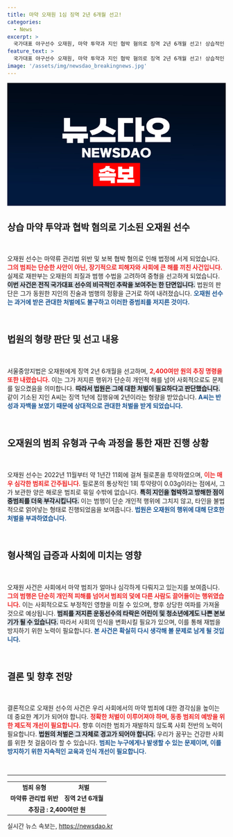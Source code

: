 ```yaml
---
title: 마약 오재원 1심 징역 2년 6개월 선고!
categories:
  - News
excerpt: >
  국가대표 야구선수 오재원, 마약 투약과 지인 협박 혐의로 징역 2년 6개월 선고! 상습적인 범죄와 불량한 수법이 법원에 의해 명백히 드러났다. 클릭해서 자세한 이야기를 확인하세요!
feature_text: >
  국가대표 야구선수 오재원, 마약 투약과 지인 협박 혐의로 징역 2년 6개월 선고! 상습적인 범죄와 불량한 수법이 법원에 의해 명백히 드러났다. 클릭해서 자세한 이야기를 확인하세요!
image: '/assets/img/newsdao_breakingnews.jpg'
---
```


<p><img src="/assets/img/newsdao_breakingnews.jpg" alt="bookingtag 속보" /></p>

<h2 data-ke-size="size26">상습 마약 투약과 협박 혐의로 기소된 오재원 선수</h2>

<p data-ke-size="size16">&nbsp;</p>

<p>오재원 선수는 마약류 관리법 위반 및 보복 협박 혐의로 인해 법정에 서게 되었습니다. <b><span style="color: #ee2323;">그의 범죄는 단순한 사안이 아닌, 장기적으로 피해자와 사회에 큰 해를 끼친 사건입니다.</span></b> 실제로 재판부는 오재원의 죄질과 범행 수법을 고려하여 중형을 선고하게 되었습니다. <b><span style="background-color: #21538527;">이번 사건은 전직 국가대표 선수의 비극적인 추락을 보여주는 한 단면입니다.</span></b> 법원의 판단은 그가 동원한 지인의 진술과 범행의 정황을 근거로 하여 내려졌습니다. <b><span style="color: #1a5490;">오재원 선수는 과거에 받은 관대한 처벌에도 불구하고 이러한 중범죄를 저지른 것이다.</span></b></p>

<p data-ke-size="size16">&nbsp;</p>

<h2 data-ke-size="size26">법원의 형량 판단 및 선고 내용</h2>

<p data-ke-size="size16">&nbsp;</p>

<p>서울중앙지법은 오재원에게 징역 2년 6개월을 선고하며, <b><span style="color: #ee2323;">2,400여만 원의 추징 명령을 또한 내렸습니다.</span></b> 이는 그가 저지른 행위가 단순히 개인적 해를 넘어 사회적으로도 문제를 일으켰음을 의미합니다. <b><span style="background-color: #21538527;">따라서 법원은 그에 대한 처벌이 필요하다고 판단했습니다.</span></b> 같이 기소된 지인 A씨는 징역 1년에 집행유예 2년이라는 형량을 받았습니다. <b><span style="color: #1a5490;">A씨는 반성과 자백을 보였기 때문에 상대적으로 관대한 처벌을 받게 되었습니다.</span></b></p>

<p data-ke-size="size16">&nbsp;</p>

<h2 data-ke-size="size26">오재원의 범죄 유형과 구속 과정을 통한 재판 진행 상황</h2>

<p data-ke-size="size16">&nbsp;</p>

<p>오재원 선수는 2022년 11월부터 약 1년간 11회에 걸쳐 필로폰을 투약하였으며, <b><span style="color: #ee2323;">이는 매우 심각한 범죄로 간주됩니다.</span></b> 필로폰의 통상적인 1회 투약량이 0.03g이라는 점에서, 그가 보관한 양은 해로운 범죄로 묶일 수밖에 없습니다. <b><span style="background-color: #21538527;">특히 지인을 협박하고 방해한 점이 중범죄를 더욱 부각시킵니다.</span></b> 이는 범행이 단순 개인적 행위에 그치지 않고, 타인을 불법적으로 얽어넣는 형태로 진행되었음을 보여줍니다. <b><span style="color: #1a5490;">법원은 오재원의 행위에 대해 단호한 처벌을 부과하였습니다.</span></b></p>

<p data-ke-size="size16">&nbsp;</p>

<h2 data-ke-size="size26">형사책임 급증과 사회에 미치는 영향</h2>

<p data-ke-size="size16">&nbsp;</p>

<p>오재원 사건은 사회에서 마약 범죄가 얼마나 심각하게 다뤄지고 있는지를 보여줍니다. <b><span style="color: #ee2323;">그의 범행은 단순히 개인적 피해를 넘어서 범죄의 덫에 다른 사람도 끌어들이는 행위였습니다.</span></b> 이는 사회적으로도 부정적인 영향을 미칠 수 있으며, 향후 상당한 여파를 가져올 것으로 예상됩니다. <b><span style="background-color: #21538527;">범죄를 저지른 운동선수의 타락은 어린이 및 청소년에게도 나쁜 본보기가 될 수 있습니다.</span></b> 따라서 사회의 인식을 변화시킬 필요가 있으며, 이를 통해 재범을 방지하기 위한 노력이 필요합니다. <b><span style="color: #1a5490;">본 사건은 확실히 다시 생각해 볼 문제로 남게 될 것입니다.</span></b></p>

<p data-ke-size="size16">&nbsp;</p>

<h2 data-ke-size="size26">결론 및 향후 전망</h2>

<p data-ke-size="size16">&nbsp;</p>

<p>결론적으로 오재원 선수의 사건은 우리 사회에서의 마약 범죄에 대한 경각심을 높이는 데 중요한 계기가 되어야 합니다. <b><span style="color: #ee2323;">정확한 처벌이 이루어져야 하며, 동종 범죄의 예방을 위한 제도적 개선이 필요합니다.</span></b> 향후 이러한 범죄가 재발하지 않도록 사회 전반의 노력이 필요합니다. <b><span style="background-color: #21538527;">법원의 처벌은 그 자체로 경고가 되어야 합니다.</span></b> 우리가 꿈꾸는 건강한 사회를 위한 첫 걸음이라 할 수 있습니다. <b><span style="color: #1a5490;">범죄는 누구에게나 발생할 수 있는 문제이며, 이를 방지하기 위한 지속적인 교육과 인식 개선이 필요합니다.</span></b> </p>

<p data-ke-size="size16">&nbsp;</p>

<hr />

<table style="width: 100%; border-collapse: collapse;">
  <tr>
    <td style="text-align: center; height: 17px;"><b>범죄 유형</b></td>
    <td style="text-align: center; height: 17px;"><b>처벌</b></td>
  </tr>
  <tr>
    <td style="text-align: center; height: 17px;"><b>마약류 관리법 위반</b></td>
    <td style="text-align: center; height: 17px;"><b>징역 2년 6개월</b></td>
  </tr>
  <tr>
    <td colspan="2" style="text-align: center; height: 17px;"><b>추징금 : 2,400여만 원</b></td>
  </tr>
</table>
실시간 뉴스 속보는, <a href="https://newsdao.kr" rel="dofollow">https://newsdao.kr</a>



